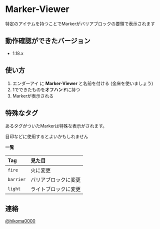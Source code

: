 # Marker-Viewer
特定のアイテムを持つことでMarkerがバリアブロックの要領で表示されます

## 動作確認ができたバージョン
- 1.18.x

## 使い方
1. エンダーアイ に **Marker-Viewer** と名前を付ける (金床を使いましょう)
2. 1でできたものを**オフハンド**に持つ
3. Markerが表示される

## 特殊なタグ
あるタグがついたMarkerは特殊な表示がされます。

目印などに使用するとよいかもしれません

**一覧**

| Tag | 見た目 |
| :- | :- |
| `fire` | 火に変更 |
| `barrier` | バリアブロックに変更 |
| `light` | ライトブロックに変更 |

## 連絡

[@hikoma0000](https://twitter.com/hikoma0000/)
